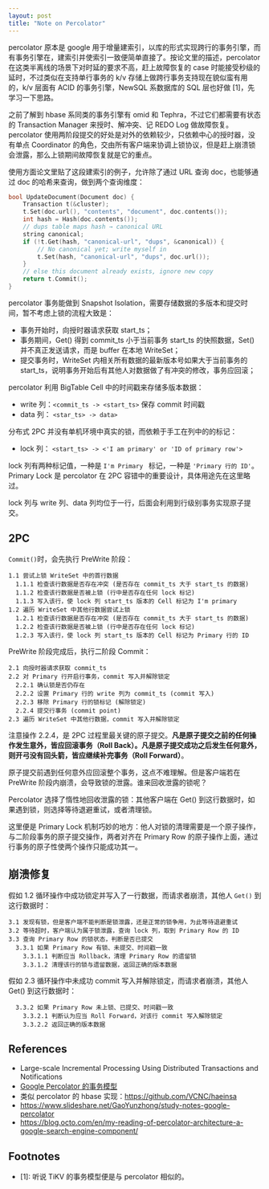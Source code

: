 ```yaml
---
layout: post
title: "Note on Percolator"
---
```


percolator 原本是 google 用于增量建索引，以库的形式实现跨行的事务引擎，而有事务引擎在，建索引并使索引一致便简单直接了。按论文里的描述，percolator 在这类半离线的场景下对时延的要求不高，赶上故障恢复的 case 时能接受秒级的延时，不过类似在支持单行事务的 k/v 存储上做跨行事务支持现在貌似蛮有用的，k/v 层面有 ACID 的事务引擎，NewSQL 系数据库的 SQL 层也好做 \[1]，先学习一下思路。

之前了解到 hbase 系同类的事务引擎有 omid 和 Tephra，不过它们都需要有状态的 Transaction Manager 来授时、解冲突、记 REDO Log 做故障恢复。percolator 使用两阶段提交的好处是对外的依赖较少，只依赖中心的授时器，没有单点 Coordinator 的角色，交由所有客户端来协调上锁协议，但是赶上崩溃锁会泄露，那么上锁期间故障恢复就是它的重点。

使用方面论文里贴了这段建索引的例子，允许除了通过 URL 查询 doc，也能够通过 doc 的哈希来查询，做到两个查询维度：

```C++
bool UpdateDocument(Document doc) {
	Transaction t(&cluster);
	t.Set(doc.url(), "contents", "document", doc.contents()); 
	int hash = Hash(doc.contents());
	// dups table maps hash → canonical URL
	string canonical;
	if (!t.Get(hash, "canonical-url", "dups", &canonical)) {
		// No canonical yet; write myself in
		t.Set(hash, "canonical-url", "dups", doc.url());
	}
	// else this document already exists, ignore new copy
	return t.Commit();
}
```

percolator 事务能做到 Snapshot Isolation，需要存储数据的多版本和提交时间，暂不考虑上锁的流程大致是：

- 事务开始时，向授时器请求获取 start_ts；
- 事务期间，Get() 得到 commit_ts 小于当前事务 start_ts 的快照数据，Set() 并不真正发送请求，而是 buffer 在本地 WriteSet；
- 提交事务时，WriteSet 内相关所有数据的最新版本号如果大于当前事务的 start_ts，说明事务开始后有其他人对数据做了有冲突的修改，事务应回滚；

percolator 利用 BigTable Cell 中的时间戳来存储多版本数据：

- write 列：`<commit_ts -> <start_ts>` 保存 commit 时间戳
- data 列： `<star_ts> -> data>`

分布式 2PC 并没有单机环境中真实的锁，而依赖于手工在列中的的标记：

- lock 列： `<start_ts> -> <'I am primary' or 'ID of primary row'>`

lock 列有两种标记值，一种是 `I'm Primary ` 标记，一种是 `'Primary 行的 ID'`。Primary Lock 是 percolator 在 2PC 容错中的重要设计，具体用途先在这里略过。

lock 列与 write 列、data 列均位于一行，后面会利用到行级别事务实现原子提交。

## 2PC

`Commit()`时，会先执行 PreWrite 阶段：

```
1.1 尝试上锁 WriteSet 中的首行数据
  1.1.1 检查该行数据是否存在冲突 (是否存在 commit_ts 大于 start_ts 的数据)
  1.1.2 检查该行数据是否被上锁 (行中是否存在任何 lock 标记)
  1.1.3 写入该行，使 lock 列 start_ts 版本的 Cell 标记为 I'm primary
1.2 遍历 WriteSet 中其他行数据尝试上锁
  1.2.1 检查该行数据是否存在冲突 (是否存在 commit_ts 大于 start_ts 的数据)
  1.2.2 检查该行数据是否被上锁 (行中是否存在任何 lock 标记)
  1.2.3 写入该行，使 lock 列 start_ts 版本的 Cell 标记为 Primary 行的 ID
```

PreWrite 阶段完成后，执行二阶段 Commit：

```
2.1 向授时器请求获取 commit_ts
2.2 对 Primary 行开启行事务，commit 写入并解除锁定
  2.2.1 确认锁是否仍存在
  2.2.2 设置 Primary 行的 write 列为 commit_ts (commit 写入)
  2.2.3 移除 Primary 行的锁标记 (解除锁定)
  2.2.4 提交行事务 (commit point)
2.3 遍历 WriteSet 中其他行数据，commit 写入并解除锁定
```

注意操作 2.2.4，是 2PC 过程里最关键的原子提交。**凡是原子提交之前的任何操作发生意外，皆应回滚事务（Roll Back）。凡是原子提交成功之后发生任何意外，则开弓没有回头箭，皆应继续补完事务（Roll Forward）**。

原子提交前遇到任何意外应回滚整个事务，这点不难理解。但是客户端若在 PreWrite 阶段内崩溃，会导致锁的泄露。谁来回收泄露的锁呢？

Percolator 选择了惰性地回收泄露的锁：其他客户端在 Get() 到这行数据时，如果遇到锁，则选择等待退避重试，或者清理锁。

这里便是 Primary Lock 机制巧妙的地方：他人对锁的清理需要是一个原子操作，与二阶段事务的原子提交操作，两者对齐在 Primary Row 的原子操作上面，通过行事务的原子性使两个操作只能成功其一。

## 崩溃修复

假如 1.2 循环操作中成功锁定并写入了一行数据，而请求者崩溃，其他人 `Get()` 到这行数据时：

```
3.1 发现有锁，但是客户端不能判断是锁泄露，还是正常的锁争用，为此等待退避重试
3.2 等待超时，客户端认为属于锁泄露，查询 lock 列，取到 Primary Row 的 ID
3.3 查询 Primary Row 的锁状态，判断是否已提交
  3.3.1 如果 Primary Row 有锁、未提交、时间戳一致
    3.3.1.1 判断应当 Rollback，清理 Primary Row 的遗留锁
    3.3.1.2 清理该行的锁与遗留数据，返回正确的版本数据
```

假如 2.3 循环操作中未成功 commit 写入并解除锁定，而请求者崩溃，其他人 Get() 到这行数据时：

```
  3.3.2 如果 Primary Row 未上锁、已提交、时间戳一致
    3.3.2.1 判断认为应当 Roll Forward，对该行 commit 写入解除锁定
    3.3.2.2 返回正确的版本数据
```

## References

- Large-scale Incremental Processing Using Distributed Transactions and Notifications
- [Google Percolator 的事务模型](http://andremouche.github.io/transaction/percolator.html)
- 类似 percolator 的 hbase 实现：<https://github.com/VCNC/haeinsa>
- <https://www.slideshare.net/GaoYunzhong/study-notes-google-percolator>
- <https://blog.octo.com/en/my-reading-of-percolator-architecture-a-google-search-engine-component/>

## Footnotes

- \[1]: 听说 TiKV 的事务模型便是与 percolator 相似的。